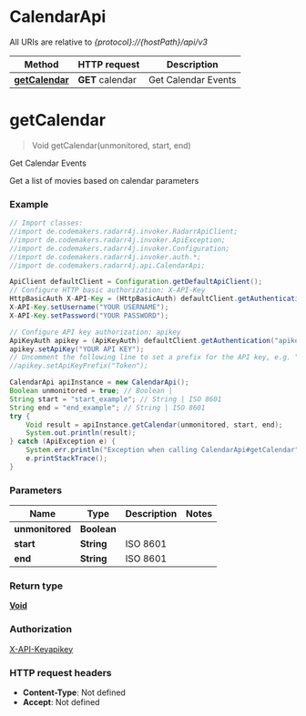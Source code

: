 # CalendarApi

All URIs are relative to *{protocol}://{hostPath}/api/v3*

Method | HTTP request | Description
------------- | ------------- | -------------
[**getCalendar**](CalendarApi.md#getCalendar) | **GET** calendar | Get Calendar Events

<a name="getCalendar"></a>
# **getCalendar**
> Void getCalendar(unmonitored, start, end)

Get Calendar Events

Get a list of movies based on calendar parameters

### Example
```java
// Import classes:
//import de.codemakers.radarr4j.invoker.RadarrApiClient;
//import de.codemakers.radarr4j.invoker.ApiException;
//import de.codemakers.radarr4j.invoker.Configuration;
//import de.codemakers.radarr4j.invoker.auth.*;
//import de.codemakers.radarr4j.api.CalendarApi;

ApiClient defaultClient = Configuration.getDefaultApiClient();
// Configure HTTP basic authorization: X-API-Key
HttpBasicAuth X-API-Key = (HttpBasicAuth) defaultClient.getAuthentication("X-API-Key");
X-API-Key.setUsername("YOUR USERNAME");
X-API-Key.setPassword("YOUR PASSWORD");

// Configure API key authorization: apikey
ApiKeyAuth apikey = (ApiKeyAuth) defaultClient.getAuthentication("apikey");
apikey.setApiKey("YOUR API KEY");
// Uncomment the following line to set a prefix for the API key, e.g. "Token" (defaults to null)
//apikey.setApiKeyPrefix("Token");

CalendarApi apiInstance = new CalendarApi();
Boolean unmonitored = true; // Boolean | 
String start = "start_example"; // String | ISO 8601
String end = "end_example"; // String | ISO 8601
try {
    Void result = apiInstance.getCalendar(unmonitored, start, end);
    System.out.println(result);
} catch (ApiException e) {
    System.err.println("Exception when calling CalendarApi#getCalendar");
    e.printStackTrace();
}
```

### Parameters

Name | Type | Description  | Notes
------------- | ------------- | ------------- | -------------
 **unmonitored** | **Boolean**|  |
 **start** | **String**| ISO 8601 |
 **end** | **String**| ISO 8601 |

### Return type

[**Void**](.md)

### Authorization

[X-API-Key](../README.md#X-API-Key)[apikey](../README.md#apikey)

### HTTP request headers

 - **Content-Type**: Not defined
 - **Accept**: Not defined

